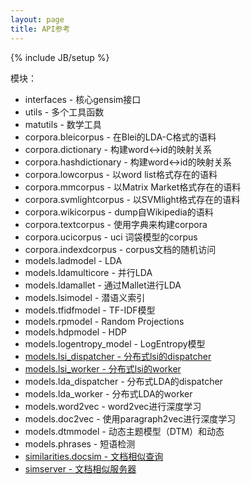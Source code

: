 ```yaml
---
layout: page
title: API参考 
---
```

{% include JB/setup %}

模块：

- interfaces - 核心gensim接口
- utils - 多个工具函数
- matutils - 数学工具
- corpora.bleicorpus - 在Blei的LDA-C格式的语料
- corpora.dictionary - 构建word<->id的映射关系
- corpora.hashdictionary - 构建word<->id的映射关系
- corpora.lowcorpus - 以word list格式存在的语料
- corpora.mmcorpus - 以Matrix Market格式存在的语料
- corpora.svmlightcorpus - 以SVMlight格式存在的语料
- corpora.wikicorpus - dump自Wikipedia的语料
- corpora.textcorpus - 使用字典来构建corpora
- corpora.ucicorpus - uci 词袋模型的corpus
- corpora.indexdcorpus - corpus文档的随机访问
- models.ladmodel - LDA
- models.ldamulticore - 并行LDA
- models.ldamallet - 通过Mallet进行LDA
- models.lsimodel - 潜语义索引
- models.tfidfmodel - TF-IDF模型
- models.rpmodel - Random Projections
- models.hdpmodel - HDP
- models.logentropy_model - LogEntropy模型
- [models.lsi_dispatcher - 分布式lsi的dispatcher](http://d0evi1.github.io/gensim/api/models/lsi_dispatcher)
- [models.lsi_worker - 分布式lsi的worker](http://d0evi1.github.io/gensim/api/models/lsi_worker)
- models.lda_dispatcher - 分布式LDA的dispatcher
- models.lda_worker - 分布式LDA的worker
- models.word2vec - word2vec进行深度学习
- models.doc2vec - 使用paragraph2vec进行深度学习
- models.dtmmodel - 动态主题模型（DTM）和动态
- models.phrases - 短语检测
- [similarities.docsim - 文档相似查询](http://d0evi1.github.io/gensim/api/similarities/docsim)
- [simserver - 文档相似服务器](http://d0evi1.github.io/gensim/api/similarities/simserver)
